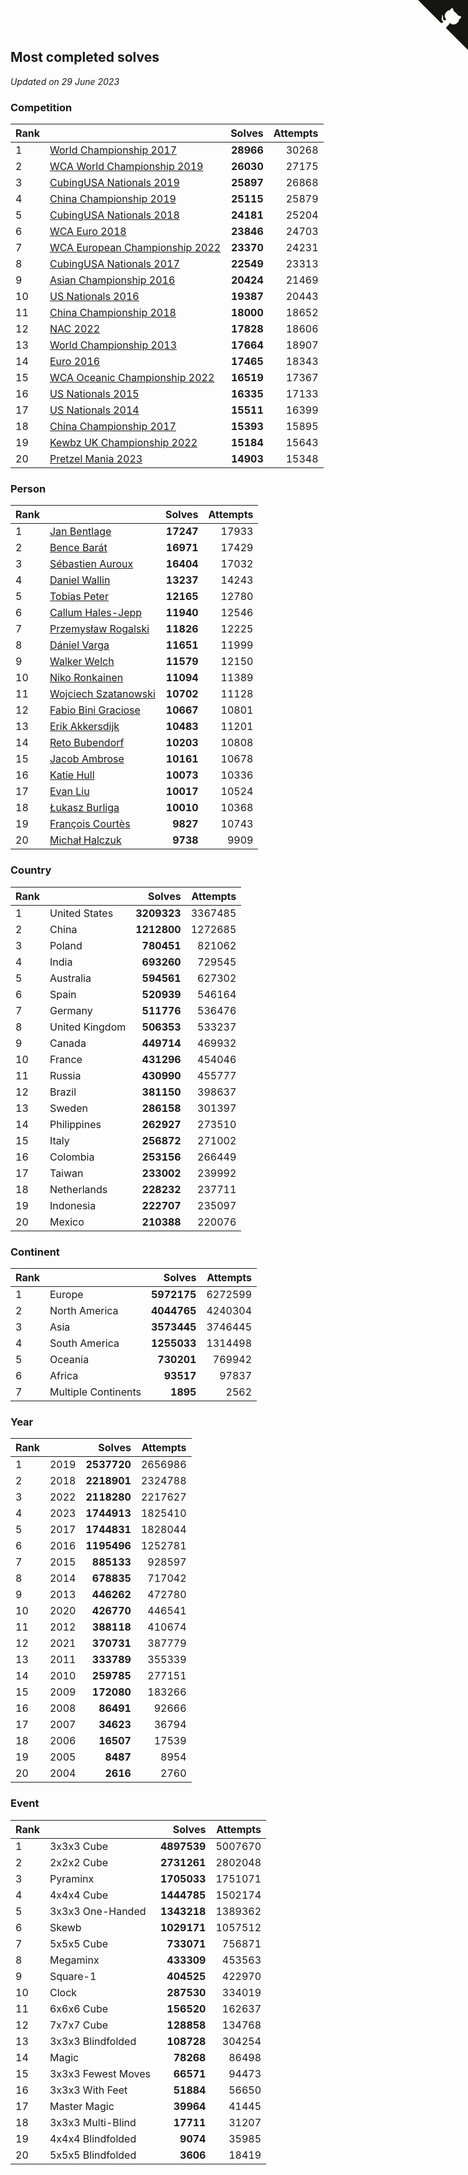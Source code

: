 ## Most completed solves

*Updated on 29 June 2023*


### Competition

| Rank |  | Solves | Attempts |
| :--- | :--- | ---: | ---: |
| 1 | [World Championship 2017](https://www.worldcubeassociation.org/competitions/WC2017) | **28966** | 30268 |
| 2 | [WCA World Championship 2019](https://www.worldcubeassociation.org/competitions/WC2019) | **26030** | 27175 |
| 3 | [CubingUSA Nationals 2019](https://www.worldcubeassociation.org/competitions/CubingUSANationals2019) | **25897** | 26868 |
| 4 | [China Championship 2019](https://www.worldcubeassociation.org/competitions/ChinaChampionship2019) | **25115** | 25879 |
| 5 | [CubingUSA Nationals 2018](https://www.worldcubeassociation.org/competitions/CubingUSANationals2018) | **24181** | 25204 |
| 6 | [WCA Euro 2018](https://www.worldcubeassociation.org/competitions/Euro2018) | **23846** | 24703 |
| 7 | [WCA European Championship 2022](https://www.worldcubeassociation.org/competitions/Euro2022) | **23370** | 24231 |
| 8 | [CubingUSA Nationals 2017](https://www.worldcubeassociation.org/competitions/CubingUSANationals2017) | **22549** | 23313 |
| 9 | [Asian Championship 2016](https://www.worldcubeassociation.org/competitions/AsianChampionship2016) | **20424** | 21469 |
| 10 | [US Nationals 2016](https://www.worldcubeassociation.org/competitions/USNationals2016) | **19387** | 20443 |
| 11 | [China Championship 2018](https://www.worldcubeassociation.org/competitions/ChinaChampionship2018) | **18000** | 18652 |
| 12 | [NAC 2022](https://www.worldcubeassociation.org/competitions/NAC2022) | **17828** | 18606 |
| 13 | [World Championship 2013](https://www.worldcubeassociation.org/competitions/WC2013) | **17664** | 18907 |
| 14 | [Euro 2016](https://www.worldcubeassociation.org/competitions/Euro2016) | **17465** | 18343 |
| 15 | [WCA Oceanic Championship 2022](https://www.worldcubeassociation.org/competitions/OC2022) | **16519** | 17367 |
| 16 | [US Nationals 2015](https://www.worldcubeassociation.org/competitions/USNationals2015) | **16335** | 17133 |
| 17 | [US Nationals 2014](https://www.worldcubeassociation.org/competitions/USNationals2014) | **15511** | 16399 |
| 18 | [China Championship 2017](https://www.worldcubeassociation.org/competitions/ChinaChampionship2017) | **15393** | 15895 |
| 19 | [Kewbz UK Championship 2022](https://www.worldcubeassociation.org/competitions/KewbzUKChampionship2022) | **15184** | 15643 |
| 20 | [Pretzel Mania 2023](https://www.worldcubeassociation.org/competitions/PretzelMania2023) | **14903** | 15348 |

### Person

| Rank |  | Solves | Attempts |
| :--- | :--- | ---: | ---: |
| 1 | [Jan Bentlage](https://www.worldcubeassociation.org/persons/2010BENT01) | **17247** | 17933 |
| 2 | [Bence Barát](https://www.worldcubeassociation.org/persons/2008BARA01) | **16971** | 17429 |
| 3 | [Sébastien Auroux](https://www.worldcubeassociation.org/persons/2008AURO01) | **16404** | 17032 |
| 4 | [Daniel Wallin](https://www.worldcubeassociation.org/persons/2013WALL03) | **13237** | 14243 |
| 5 | [Tobias Peter](https://www.worldcubeassociation.org/persons/2014PETE03) | **12165** | 12780 |
| 6 | [Callum Hales-Jepp](https://www.worldcubeassociation.org/persons/2012HALE01) | **11940** | 12546 |
| 7 | [Przemysław Rogalski](https://www.worldcubeassociation.org/persons/2013ROGA02) | **11826** | 12225 |
| 8 | [Dániel Varga](https://www.worldcubeassociation.org/persons/2008VARG01) | **11651** | 11999 |
| 9 | [Walker Welch](https://www.worldcubeassociation.org/persons/2011WELC01) | **11579** | 12150 |
| 10 | [Niko Ronkainen](https://www.worldcubeassociation.org/persons/2010RONK01) | **11094** | 11389 |
| 11 | [Wojciech Szatanowski](https://www.worldcubeassociation.org/persons/2011SZAT01) | **10702** | 11128 |
| 12 | [Fabio Bini Graciose](https://www.worldcubeassociation.org/persons/2010GRAC02) | **10667** | 10801 |
| 13 | [Erik Akkersdijk](https://www.worldcubeassociation.org/persons/2005AKKE01) | **10483** | 11201 |
| 14 | [Reto Bubendorf](https://www.worldcubeassociation.org/persons/2012BUBE01) | **10203** | 10808 |
| 15 | [Jacob Ambrose](https://www.worldcubeassociation.org/persons/2010AMBR01) | **10161** | 10678 |
| 16 | [Katie Hull](https://www.worldcubeassociation.org/persons/2010HULL01) | **10073** | 10336 |
| 17 | [Evan Liu](https://www.worldcubeassociation.org/persons/2009LIUE01) | **10017** | 10524 |
| 18 | [Łukasz Burliga](https://www.worldcubeassociation.org/persons/2013BURL01) | **10010** | 10368 |
| 19 | [François Courtès](https://www.worldcubeassociation.org/persons/2008COUR01) | **9827** | 10743 |
| 20 | [Michał Halczuk](https://www.worldcubeassociation.org/persons/2006HALC01) | **9738** | 9909 |

### Country

| Rank |  | Solves | Attempts |
| :--- | :--- | ---: | ---: |
| 1 | United States | **3209323** | 3367485 |
| 2 | China | **1212800** | 1272685 |
| 3 | Poland | **780451** | 821062 |
| 4 | India | **693260** | 729545 |
| 5 | Australia | **594561** | 627302 |
| 6 | Spain | **520939** | 546164 |
| 7 | Germany | **511776** | 536476 |
| 8 | United Kingdom | **506353** | 533237 |
| 9 | Canada | **449714** | 469932 |
| 10 | France | **431296** | 454046 |
| 11 | Russia | **430990** | 455777 |
| 12 | Brazil | **381150** | 398637 |
| 13 | Sweden | **286158** | 301397 |
| 14 | Philippines | **262927** | 273510 |
| 15 | Italy | **256872** | 271002 |
| 16 | Colombia | **253156** | 266449 |
| 17 | Taiwan | **233002** | 239992 |
| 18 | Netherlands | **228232** | 237711 |
| 19 | Indonesia | **222707** | 235097 |
| 20 | Mexico | **210388** | 220076 |

### Continent

| Rank |  | Solves | Attempts |
| :--- | :--- | ---: | ---: |
| 1 | Europe | **5972175** | 6272599 |
| 2 | North America | **4044765** | 4240304 |
| 3 | Asia | **3573445** | 3746445 |
| 4 | South America | **1255033** | 1314498 |
| 5 | Oceania | **730201** | 769942 |
| 6 | Africa | **93517** | 97837 |
| 7 | Multiple Continents | **1895** | 2562 |

### Year

| Rank |  | Solves | Attempts |
| :--- | :--- | ---: | ---: |
| 1 | 2019 | **2537720** | 2656986 |
| 2 | 2018 | **2218901** | 2324788 |
| 3 | 2022 | **2118280** | 2217627 |
| 4 | 2023 | **1744913** | 1825410 |
| 5 | 2017 | **1744831** | 1828044 |
| 6 | 2016 | **1195496** | 1252781 |
| 7 | 2015 | **885133** | 928597 |
| 8 | 2014 | **678835** | 717042 |
| 9 | 2013 | **446262** | 472780 |
| 10 | 2020 | **426770** | 446541 |
| 11 | 2012 | **388118** | 410674 |
| 12 | 2021 | **370731** | 387779 |
| 13 | 2011 | **333789** | 355339 |
| 14 | 2010 | **259785** | 277151 |
| 15 | 2009 | **172080** | 183266 |
| 16 | 2008 | **86491** | 92666 |
| 17 | 2007 | **34623** | 36794 |
| 18 | 2006 | **16507** | 17539 |
| 19 | 2005 | **8487** | 8954 |
| 20 | 2004 | **2616** | 2760 |

### Event

| Rank |  | Solves | Attempts |
| :--- | :--- | ---: | ---: |
| 1 | 3x3x3 Cube | **4897539** | 5007670 |
| 2 | 2x2x2 Cube | **2731261** | 2802048 |
| 3 | Pyraminx | **1705033** | 1751071 |
| 4 | 4x4x4 Cube | **1444785** | 1502174 |
| 5 | 3x3x3 One-Handed | **1343218** | 1389362 |
| 6 | Skewb | **1029171** | 1057512 |
| 7 | 5x5x5 Cube | **733071** | 756871 |
| 8 | Megaminx | **433309** | 453563 |
| 9 | Square-1 | **404525** | 422970 |
| 10 | Clock | **287530** | 334019 |
| 11 | 6x6x6 Cube | **156520** | 162637 |
| 12 | 7x7x7 Cube | **128858** | 134768 |
| 13 | 3x3x3 Blindfolded | **108728** | 304254 |
| 14 | Magic | **78268** | 86498 |
| 15 | 3x3x3 Fewest Moves | **66571** | 94473 |
| 16 | 3x3x3 With Feet | **51884** | 56650 |
| 17 | Master Magic | **39964** | 41445 |
| 18 | 3x3x3 Multi-Blind | **17711** | 31207 |
| 19 | 4x4x4 Blindfolded | **9074** | 35985 |
| 20 | 5x5x5 Blindfolded | **3606** | 18419 |


<a href="https://github.com/JustinTimeCuber/wca_statistics" class="github-corner" aria-label="View source on Github"><svg width="80" height="80" viewBox="0 0 250 250" style="fill:#151513; color:#fff; position: absolute; top: 0; border: 0; right: 0;" aria-hidden="true"><path d="M0,0 L115,115 L130,115 L142,142 L250,250 L250,0 Z"></path><path d="M128.3,109.0 C113.8,99.7 119.0,89.6 119.0,89.6 C122.0,82.7 120.5,78.6 120.5,78.6 C119.2,72.0 123.4,76.3 123.4,76.3 C127.3,80.9 125.5,87.3 125.5,87.3 C122.9,97.6 130.6,101.9 134.4,103.2" fill="currentColor" style="transform-origin: 130px 106px;" class="octo-arm"></path><path d="M115.0,115.0 C114.9,115.1 118.7,116.5 119.8,115.4 L133.7,101.6 C136.9,99.2 139.9,98.4 142.2,98.6 C133.8,88.0 127.5,74.4 143.8,58.0 C148.5,53.4 154.0,51.2 159.7,51.0 C160.3,49.4 163.2,43.6 171.4,40.1 C171.4,40.1 176.1,42.5 178.8,56.2 C183.1,58.6 187.2,61.8 190.9,65.4 C194.5,69.0 197.7,73.2 200.1,77.6 C213.8,80.2 216.3,84.9 216.3,84.9 C212.7,93.1 206.9,96.0 205.4,96.6 C205.1,102.4 203.0,107.8 198.3,112.5 C181.9,128.9 168.3,122.5 157.7,114.1 C157.9,116.9 156.7,120.9 152.7,124.9 L141.0,136.5 C139.8,137.7 141.6,141.9 141.8,141.8 Z" fill="currentColor" class="octo-body"></path></svg></a><style>.github-corner:hover .octo-arm{animation:octocat-wave 560ms ease-in-out}@keyframes octocat-wave{0%,100%{transform:rotate(0)}20%,60%{transform:rotate(-25deg)}40%,80%{transform:rotate(10deg)}}@media (max-width:500px){.github-corner:hover .octo-arm{animation:none}.github-corner .octo-arm{animation:octocat-wave 560ms ease-in-out}}</style>

